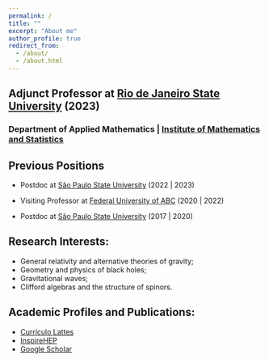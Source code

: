 ```yaml
---
permalink: /
title: ""
excerpt: "About me"
author_profile: true
redirect_from: 
  - /about/
  - /about.html
---
```


## Adjunct Professor at [Rio de Janeiro State University](https://www.uerj.br/) (2023)
### Department of Applied Mathematics \| [Institute of Mathematics and Statistics](https://www.ime.uerj.br/)

## Previous Positions

- Postdoc at [São Paulo State University](https://www.feg.unesp.br/) (2022 \| 2023)

- Visiting Professor at [Federal University of ABC](https://www.ufabc.edu.br/) (2020 \| 2022)

- Postdoc at [São Paulo State University](https://www.feg.unesp.br/) (2017 \| 2020)

## Research Interests:
- General relativity and alternative theories of gravity;
- Geometry and physics of black holes;
- Gravitational waves;
- Clifford algebras and the structure of spinors.

## Academic Profiles and Publications:

* [Currículo Lattes](http://lattes.cnpq.br/4387593644266917)
* [InspireHEP](https://inspirehep.net/authors/1403051)
* [Google Scholar](https://scholar.google.com/citations?user=MaU0H1UAAAAJ)
